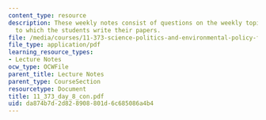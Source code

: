 ```yaml
---
content_type: resource
description: These weekly notes consist of questions on the weekly topics, in response
  to which the students write their papers.
file: /media/courses/11-373-science-politics-and-environmental-policy-fall-2004/da874b7d2d828908801d6c685086a4b4_11_373_day_8_con.pdf
file_type: application/pdf
learning_resource_types:
- Lecture Notes
ocw_type: OCWFile
parent_title: Lecture Notes
parent_type: CourseSection
resourcetype: Document
title: 11_373_day_8_con.pdf
uid: da874b7d-2d82-8908-801d-6c685086a4b4
---
```


